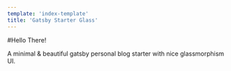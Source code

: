 ```yaml
---
template: 'index-template'
title: 'Gatsby Starter Glass'
---
```


#Hello There!

A minimal & beautiful gatsby personal blog starter with nice glassmorphism UI.

